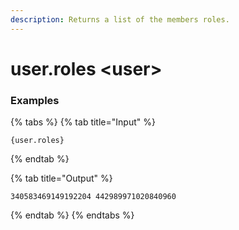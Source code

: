 ```yaml
---
description: Returns a list of the members roles.
---
```


# user.roles \<user\>

### Examples

{% tabs %}
{% tab title="Input" %}

```text
{user.roles}
```

{% endtab %}

{% tab title="Output" %}

```text
340583469149192204 442989971020840960
```

{% endtab %}
{% endtabs %}
